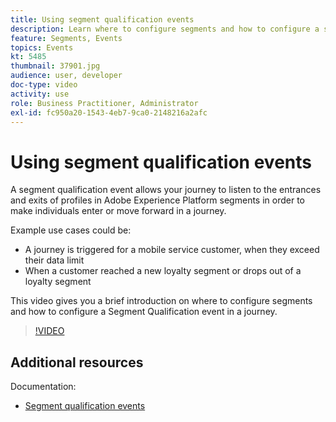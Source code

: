 ```yaml
---
title: Using segment qualification events
description: Learn where to configure segments and how to configure a segment qualification event in a journey.
feature: Segments, Events
topics: Events
kt: 5485
thumbnail: 37901.jpg
audience: user, developer
doc-type: video
activity: use
role: Business Practitioner, Administrator
exl-id: fc950a20-1543-4eb7-9ca0-2148216a2afc
---
```

# Using segment qualification events

A segment qualification event allows your journey to listen to the entrances and exits of profiles in Adobe Experience Platform segments in order to make individuals enter or move forward in a journey.

Example use cases could be:

* A journey is triggered for a mobile service customer, when they exceed their data limit
* When a customer reached a new loyalty segment or drops out of a loyalty segment

This video gives you a brief introduction on where to configure segments and how to configure a Segment Qualification event in a journey.

>[!VIDEO](https://video.tv.adobe.com/v/37901?quality=12)

## Additional resources

Documentation:

* [Segment qualification events](https://docs.adobe.com/content/help/en/journeys/using/building-journeys/about-journey-building/events-activities/segment-qualification-events.html)
